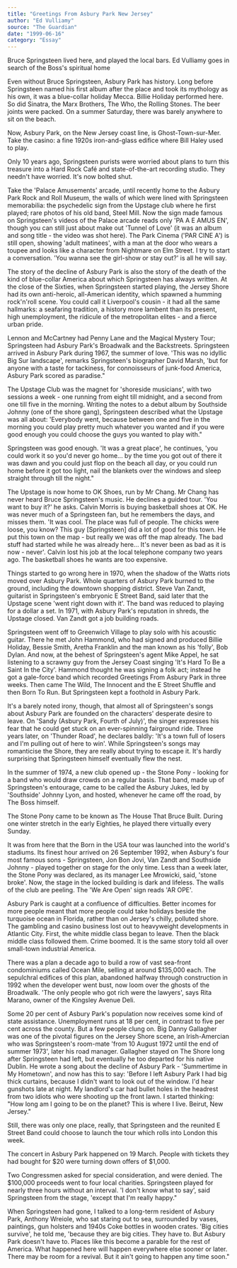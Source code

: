 ```yaml
---
title: "Greetings From Asbury Park New Jersey"
author: "Ed Vulliamy"
source: "The Guardian"
date: "1999-06-16"
category: "Essay"
---
```


Bruce Springsteen lived here, and played the local bars. Ed Vulliamy goes in search of the Boss's spiritual home

Even without Bruce Springsteen, Asbury Park has history. Long before Springsteen named his first album after the place and took its mythology as his own, it was a blue-collar holiday Mecca. Billie Holiday performed here. So did Sinatra, the Marx Brothers, The Who, the Rolling Stones. The beer joints were packed. On a summer Saturday, there was barely anywhere to sit on the beach.

Now, Asbury Park, on the New Jersey coast line, is Ghost-Town-sur-Mer. Take the casino: a fine 1920s iron-and-glass edifice where Bill Haley used to play.

Only 10 years ago, Springsteen purists were worried about plans to turn this treasure into a Hard Rock Café and state-of-the-art recording studio. They needn't have worried. It's now bolted shut.

Take the 'Palace Amusements' arcade, until recently home to the Asbury Park Rock and Roll Museum, the walls of which were lined with Springsteen memorabilia: the psychedelic sign from the Upstage club where he first played; rare photos of his old band, Steel Mill. Now the sign made famous on Springsteen's videos of the Palace arcade reads only 'PA A E AMUS EN', though you can still just about make out 'Tunnel of Love' (it was an album and song title - the video was shot here). The Park Cinema ('PAR CINE A') is still open, showing 'adult matinees', with a man at the door who wears a toupee and looks like a character from Nightmare on Elm Street. I try to start a conversation. 'You wanna see the girl-show or stay out?' is all he will say.

The story of the decline of Asbury Park is also the story of the death of the kind of blue-collar America about which Springsteen has always written. At the close of the Sixties, when Springsteen started playing, the Jersey Shore had its own anti-heroic, all-American identity, which spawned a humming rock'n'roll scene. You could call it Liverpool's cousin - it had all the same hallmarks: a seafaring tradition, a history more lambent than its present, high unemployment, the ridicule of the metropolitan elites - and a fierce urban pride.

Lennon and McCartney had Penny Lane and the Magical Mystery Tour; Springsteen had Asbury Park's Broadwalk and the Backstreets. Springsteen arrived in Asbury Park during 1967, the summer of love. 'This was no idyllic Big Sur landscape', remarks Springsteen's biographer David Marsh, 'but for anyone with a taste for tackiness, for connoisseurs of junk-food America, Asbury Park scored as paradise."

The Upstage Club was the magnet for 'shoreside musicians', with two sessions a week - one running from eight till midnight, and a second from one till five in the morning. Writing the notes to a debut album by Southside Johnny (one of the shore gang), Springsteen described what the Upstage was all about: 'Everybody went, because between one and five in the morning you could play pretty much whatever you wanted and if you were good enough you could choose the guys you wanted to play with."

Springsteen was good enough. 'It was a great place', he continues, 'you could work it so you'd never go home... by the time you got out of there it was dawn and you could just flop on the beach all day, or you could run home before it got too light, nail the blankets over the windows and sleep straight through till the night."

The Upstage is now home to OK Shoes, run by Mr Chang. Mr Chang has never heard Bruce Springsteen's music. He declines a guided tour. 'You want to buy it?' he asks. Calvin Morris is buying basketball shoes at OK. He was never much of a Springsteen fan, but he remembers the days, and misses them. 'It was cool. The place was full of people. The chicks were loose, you know? This guy [Springsteen] did a lot of good for this town. He put this town on the map - but really we was off the map already. The bad stuff had started while he was already here... It's never been as bad as it is now - never'. Calvin lost his job at the local telephone company two years ago. The basketball shoes he wants are too expensive.

Things started to go wrong here in 1970, when the shadow of the Watts riots moved over Asbury Park. Whole quarters of Asbury Park burned to the ground, including the downtown shopping district. Steve Van Zandt, guitarist in Springsteen's embryonic E Street Band, said later that the Upstage scene 'went right down with it'. The band was reduced to playing for a dollar a set. In 1971, with Asbury Park's reputation in shreds, the Upstage closed. Van Zandt got a job building roads.

Springsteen went off to Greenwich Village to play solo with his acoustic guitar. There he met John Hammond, who had signed and produced Billie Holiday, Bessie Smith, Aretha Franklin and the man known as his 'folly', Bob Dylan. And now, at the behest of Springsteen's agent Mike Appel, he sat listening to a scrawny guy from the Jersey Coast singing 'It's Hard To Be a Saint In the City'. Hammond thought he was signing a folk act; instead he got a gale-force band which recorded Greetings From Asbury Park in three weeks. Then came The Wild, The Innocent and the E Street Shuffle and then Born To Run. But Springsteen kept a foothold in Asbury Park.

It's a barely noted irony, though, that almost all of Springsteen's songs about Asbury Park are founded on the characters' desperate desire to leave. On 'Sandy (Asbury Park, Fourth of July)', the singer expresses his fear that he could get stuck on an ever-spinning fairground ride. Three years later, on 'Thunder Road', he declares baldly: 'It's a town full of losers and I'm pulling out of here to win'. While Springsteen's songs may romanticise the Shore, they are really about trying to escape it. It's hardly surprising that Springsteen himself eventually flew the nest.

In the summer of 1974, a new club opened up - the Stone Pony - looking for a band who would draw crowds on a regular basis. That band, made up of Springsteen's entourage, came to be called the Asbury Jukes, led by 'Southside' Johnny Lyon, and hosted, whenever he came off the road, by The Boss himself.

The Stone Pony came to be known as The House That Bruce Built. During one winter stretch in the early Eighties, he played there virtually every Sunday.

It was from here that the Born in the USA tour was launched into the world's stadiums. Its finest hour arrived on 26 September 1992, when Asbury's four most famous sons - Springsteen, Jon Bon Jovi, Van Zandt and Southside Johnny - played together on stage for the only time. Less than a week later, the Stone Pony was declared, as its manager Lee Mrowicki, said, 'stone broke'. Now, the stage in the locked building is dark and lifeless. The walls of the club are peeling. The 'We Are Open' sign reads 'AR OPE'.

Asbury Park is caught at a confluence of difficulties. Better incomes for more people meant that more people could take holidays beside the turquoise ocean in Florida, rather than on Jersey's chilly, polluted shore. The gambling and casino business lost out to heavyweight developments in Atlantic City. First, the white middle class began to leave. Then the black middle class followed them. Crime boomed. It is the same story told all over small-town industrial America.

There was a plan a decade ago to build a row of vast sea-front condominiums called Ocean Mile, selling at around $135,000 each. The sepulchral edifices of this plan, abandoned halfway through construction in 1992 when the developer went bust, now loom over the ghosts of the Broadwalk. 'The only people who got rich were the lawyers', says Rita Marano, owner of the Kingsley Avenue Deli.

Some 20 per cent of Asbury Park's population now receives some kind of state assistance. Unemployment runs at 18 per cent, in contrast to five per cent across the county. But a few people clung on. Big Danny Gallagher was one of the pivotal figures on the Jersey Shore scene, an Irish-Amercian who was Springsteen's room-mate 'from 10 August 1972 until the end of summer 1973', later his road manager. Gallagher stayed on The Shore long after Springsteen had left, but eventually he too departed for his native Dublin. He wrote a song about the decline of Asbury Park - 'Summertime in My Hometown', and now has this to say: 'Before I left Asbury Park I had big thick curtains, because I didn't want to look out of the window. I'd hear gunshots late at night. My landlord's car had bullet holes in the headrest from two idiots who were shooting up the front lawn. I started thinking: "How long am I going to be on the planet? This is where I live. Beirut, New Jersey."

Still, there was only one place, really, that Springsteen and the reunited E Street Band could choose to launch the tour which rolls into London this week.

The concert in Asbury Park happened on 19 March. People with tickets they had bought for $20 were turning down offers of $1,000.

Two Congressmen asked for special consideration, and were denied. The $100,000 proceeds went to four local charities. Springsteen played for nearly three hours without an interval. 'I don't know what to say', said Springsteen from the stage, 'except that I'm really happy."

When Springsteen had gone, I talked to a long-term resident of Asbury Park, Anthony Wreiole, who sat staring out to sea, surrounded by vases, paintings, gun holsters and 1940s Coke bottles in wooden crates. 'Big cities survive', he told me, 'because they are big cities. They have to. But Asbury Park doesn't have to. Places like this become a parable for the rest of America. What happened here will happen everywhere else sooner or later. There may be room for a revival. But it ain't going to happen any time soon."
